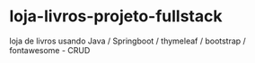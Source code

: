 # loja-livros-projeto-fullstack
loja de livros usando Java / Springboot / thymeleaf / bootstrap / fontawesome - CRUD
